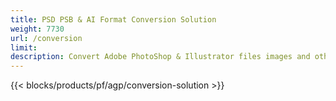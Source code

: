 ```yaml
---
title: PSD PSB & AI Format Conversion Solution 
weight: 7730
url: /conversion
limit: 
description: Convert Adobe PhotoShop & Illustrator files images and other formats
---
```


{{< blocks/products/pf/agp/conversion-solution >}} 